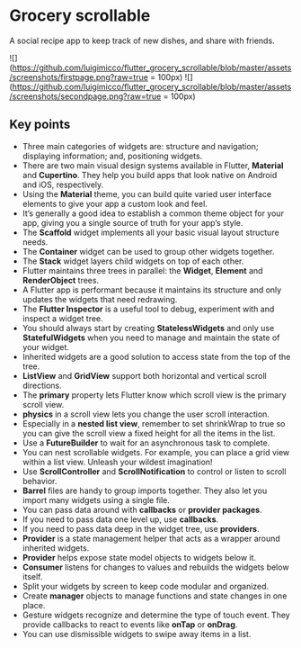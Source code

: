 # Grocery scrollable
A social recipe app to keep track of new dishes, and share with friends.

![](https://github.com/luigimicco/flutter_grocery_scrollable/blob/master/assets/screenshots/firstpage.png?raw=true = 100px)
![](https://github.com/luigimicco/flutter_grocery_scrollable/blob/master/assets/screenshots/secondpage.png?raw=true = 100px)
## Key points

 - Three main categories of widgets are: structure and navigation; displaying information; and, positioning widgets.
 - There are two main visual design systems available in Flutter, **Material** and **Cupertino**. They help you build apps that look native on Android and iOS, respectively.
 - Using the **Material** theme, you can build quite varied user interface elements to give your app a custom look and feel.
 - It’s generally a good idea to establish a common theme object for your app, giving you a single source of truth for your app’s style.
 - The **Scaffold** widget implements all your basic visual layout structure needs.
 - The **Container** widget can be used to group other widgets together.
 - The **Stack** widget layers child widgets on top of each other.
 - Flutter maintains three trees in parallel: the **Widget**, **Element** and **RenderObject** trees.
 - A Flutter app is performant because it maintains its structure and only updates the widgets that need redrawing.
 - The **Flutter Inspector** is a useful tool to debug, experiment with and inspect a widget tree.
 - You should always start by creating **StatelessWidgets** and only use **StatefulWidgets** when you need to manage and maintain the state of your widget.
 - Inherited widgets are a good solution to access state from the top of the tree.
 - **ListView** and **GridView** support both horizontal and vertical scroll directions.
 - The **primary** property lets Flutter know which scroll view is the primary scroll view.
 - **physics** in a scroll view lets you change the user scroll interaction.
 - Especially in a **nested list view**, remember to set shrinkWrap to true so you can give the scroll view a fixed height for all the items in the list.
 - Use a **FutureBuilder** to wait for an asynchronous task to complete.
 - You can nest scrollable widgets. For example, you can place a grid view within a list view. Unleash your wildest imagination!
 - Use **ScrollController** and **ScrollNotification** to control or listen to scroll behavior.
 - **Barrel** files are handy to group imports together. They also let you import many widgets using a single file.
 - You can pass data around with **callbacks** or **provider packages**.
 - If you need to pass data one level up, use **callbacks**.
 - If you need to pass data deep in the widget tree, use **providers**.
 - **Provider** is a state management helper that acts as a wrapper around inherited widgets.
 - **Provider** helps expose state model objects to widgets below it.
 - **Consumer** listens for changes to values and rebuilds the widgets below itself.
 - Split your widgets by screen to keep code modular and organized.
 - Create **manager** objects to manage functions and state changes in one place.
 - Gesture widgets recognize and determine the type of touch event. They provide callbacks to react to events like **onTap** or **onDrag**.
 - You can use dismissible widgets to swipe away items in a list.
